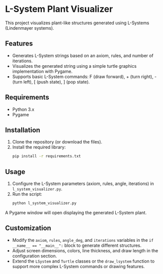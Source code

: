 # L-System Plant Visualizer

This project visualizes plant-like structures generated using L-Systems (Lindenmayer systems).

## Features

*   Generates L-System strings based on an axiom, rules, and number of iterations.
*   Visualizes the generated string using a simple turtle graphics implementation with Pygame.
*   Supports basic L-System commands: F (draw forward), + (turn right), - (turn left), [ (push state), ] (pop state).

## Requirements

*   Python 3.x
*   Pygame

## Installation

1.  Clone the repository (or download the files).
2.  Install the required library:
    ```bash
    pip install -r requirements.txt
    ```

## Usage

1.  Configure the L-System parameters (axiom, rules, angle, iterations) in `l_system_visualizer.py`.
2.  Run the script:
    ```bash
    python l_system_visualizer.py
    ```

A Pygame window will open displaying the generated L-System plant.

## Customization

*   Modify the `axiom`, `rules`, `angle_deg`, and `iterations` variables in the `if __name__ == "__main__":` block to generate different structures.
*   Adjust screen dimensions, colors, line thickness, and draw length in the configuration section.
*   Extend the `LSystem` and `Turtle` classes or the `draw_lsystem` function to support more complex L-System commands or drawing features. 